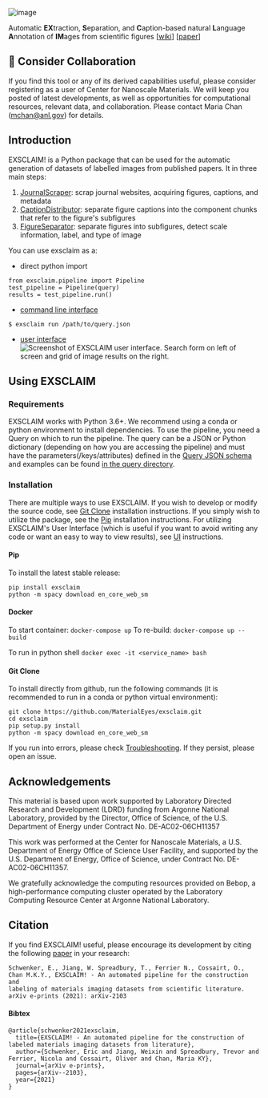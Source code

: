 ![image](https://drive.google.com/uc?export=view&id=142XkACsDxT9r9VgVg0RUsVvjJhaBqRIs)

Automatic **EX**traction, **S**eparation, and **C**aption-based natural **L**anguage **A**nnotation of **IM**ages from scientific figures 
[[wiki](https://github.com/MaterialEyes/exsclaim/wiki)] [[paper](https://arxiv.org/abs/2103.10631)]


## 🤔 Consider Collaboration

If you find this tool or any of its derived capabilities useful, please consider registering as a user of Center for Nanoscale Materials. We will keep you posted of latest developments, as well as opportunities for computational resources, relevant data, and collaboration. Please contact Maria Chan (mchan@anl.gov) for details.

## Introduction

EXSCLAIM! is a Python package that can be used for the automatic generation of datasets of labelled images from published papers. It in three main steps: 
1. [JournalScraper](https://github.com/MaterialEyes/exsclaim/wiki/JournalScraper): scrap journal websites, acquiring figures, captions, and metadata
2. [CaptionDistributor](https://github.com/MaterialEyes/exsclaim/wiki/JournalScraper): separate figure captions into the component chunks that refer to the figure's subfigures
3. [FigureSeparator](https://github.com/MaterialEyes/exsclaim/wiki/JournalScraper): separate figures into subfigures, detect scale information, label, and type of image

You can use exsclaim as a:
- direct python import
```
from exsclaim.pipeline import Pipeline
test_pipeline = Pipeline(query)
results = test_pipeline.run()
```
- [command line interface](https://github.com/MaterialEyes/exsclaim/wiki/Command-Line-Interface)
```
$ exsclaim run /path/to/query.json
```
- [user interface](https://github.com/MaterialEyes/exsclaim/wiki/User-Interface)
![Screenshot of EXSCLAIM user interface. Search form on left of screen and grid of image results on the right.](https://drive.google.com/uc?export=view&id=1OGPrMwld_9fYPlYh50PV7JowIzP52nha)

## Using EXSCLAIM

### Requirements
EXSCLAIM works with Python 3.6+. We recommend using a conda or python environment to install dependencies. To use the pipeline, you need a Query on which to run the pipeline. The query can be a JSON or Python dictionary (depending on how you are accessing the pipeline) and must have the parameters(/keys/attributes) defined in the [Query JSON schema](https://github.com/MaterialEyes/exsclaim/wiki/JSON-Schema#query-json-) and examples can be found [in the query directory](https://github.com/MaterialEyes/exsclaim/tree/master/query).

### Installation
There are multiple ways to use EXSCLAIM. If you wish to develop or modify the source code, see [Git Clone](#gitclone) installation instructions. If you simply wish to utilize the package, see the [Pip](#pip) installation instructions. For utilizing EXSCLAIM's User Interface (which is useful if you want to avoid writing any code or want an easy to way to view results), see [UI](#ui) instructions. 

#### Pip
To install the latest stable release:
```
pip install exsclaim
python -m spacy download en_core_web_sm
```

#### Docker
To start container:
`docker-compose up`
To re-build:
`docker-compose up --build`


To run in python shell
`docker exec -it <service_name> bash`

#### Git Clone
To install directly from github, run the following commands (it is recommended to run in a conda or python virtual environment):
```
git clone https://github.com/MaterialEyes/exsclaim.git
cd exsclaim
pip setup.py install
python -m spacy download en_core_web_sm
```

If you run into errors, please check [Troubleshooting](https://github.com/MaterialEyes/exsclaim/wiki/Troubleshooting). If they persist, please open an issue.

## Acknowledgements <a name="credits"></a>
This material is based upon work supported by Laboratory Directed Research and Development (LDRD) funding from Argonne National Laboratory, provided by the Director, Office of Science, of the U.S. Department of Energy under Contract No. DE-AC02-06CH11357

This work was performed at the Center for Nanoscale Materials, a U.S. Department of Energy Office of Science User Facility, and supported by the U.S. Department of Energy, Office of Science, under Contract No. DE-AC02-06CH11357.

We gratefully acknowledge the computing resources provided on Bebop, a high-performance computing cluster operated by the Laboratory Computing Resource Center at Argonne National Laboratory.

## Citation
If you find EXSCLAIM! useful, please encourage its development by citing the following [paper](https://arxiv.org/abs/2103.10631) in your research:
```
Schwenker, E., Jiang, W. Spreadbury, T., Ferrier N., Cossairt, O., Chan M.K.Y., EXSCLAIM! - An automated pipeline for the construction and
labeling of materials imaging datasets from scientific literature. arXiv e-prints (2021): arXiv-2103
```

#### Bibtex
```
@article{schwenker2021exsclaim,
  title={EXSCLAIM! - An automated pipeline for the construction of labeled materials imaging datasets from literature},
  author={Schwenker, Eric and Jiang, Weixin and Spreadbury, Trevor and Ferrier, Nicola and Cossairt, Oliver and Chan, Maria KY},
  journal={arXiv e-prints},
  pages={arXiv--2103},
  year={2021}
}
```